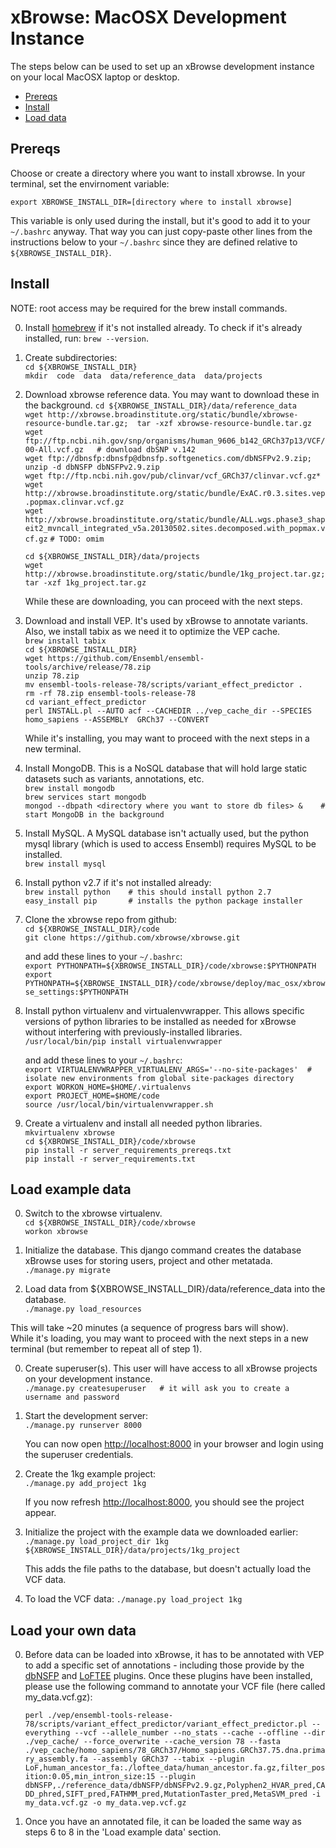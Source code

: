 
xBrowse: MacOSX Development Instance
====================================

The steps below can be used to set up an xBrowse development instance on your local MacOSX laptop or desktop.

<!-- START doctoc generated TOC please keep comment here to allow auto update -->
<!-- DON'T EDIT THIS SECTION, INSTEAD RE-RUN doctoc TO UPDATE -->
- [Prereqs](#prereqs)
- [Install](#install)
- [Load data](#load-data)

<!-- END doctoc generated TOC please keep comment here to allow auto update -->

## Prereqs

Choose or create a directory where you want to install xbrowse. 
In your terminal, set the envirnoment variable:  

`export XBROWSE_INSTALL_DIR=[directory where to install xbrowse]` 

This variable is only used during the install, but it's good to add it 
to your `~/.bashrc` anyway. 
That way you can just copy-paste other lines from the instructions below to your `~/.bashrc` since they are defined 
relative to `${XBROWSE_INSTALL_DIR}`. 

## Install

NOTE: root access may be required for the brew install commands. 

0. Install [homebrew](http://brew.sh/) if it's not installed already. To check if it's already installed, run: `brew --version`.  
  
0. Create subdirectories:  
   `cd ${XBROWSE_INSTALL_DIR}`  
   `mkdir  code  data  data/reference_data  data/projects`  
  
0. Download xbrowse reference data. You may want to download these in the background. 
    `cd ${XBROWSE_INSTALL_DIR}/data/reference_data`  
    `wget http://xbrowse.broadinstitute.org/static/bundle/xbrowse-resource-bundle.tar.gz;  tar -xzf xbrowse-resource-bundle.tar.gz`  
    `wget ftp://ftp.ncbi.nih.gov/snp/organisms/human_9606_b142_GRCh37p13/VCF/00-All.vcf.gz   # download dbSNP v.142`  
    `wget ftp://dbnsfp:dbnsfp@dbnsfp.softgenetics.com/dbNSFPv2.9.zip;  unzip -d dbNSFP dbNSFPv2.9.zip`  
    `wget ftp://ftp.ncbi.nih.gov/pub/clinvar/vcf_GRCh37/clinvar.vcf.gz*`  
    `wget http://xbrowse.broadinstitute.org/static/bundle/ExAC.r0.3.sites.vep.popmax.clinvar.vcf.gz`  
    `wget http://xbrowse.broadinstitute.org/static/bundle/ALL.wgs.phase3_shapeit2_mvncall_integrated_v5a.20130502.sites.decomposed.with_popmax.vcf.gz`
    `# TODO: omim`  
  
    `cd ${XBROWSE_INSTALL_DIR}/data/projects`  
    `wget http://xbrowse.broadinstitute.org/static/bundle/1kg_project.tar.gz;  tar -xzf 1kg_project.tar.gz`  

    While these are downloading, you can proceed with the next steps.  

0. Download and install VEP. It's used by xBrowse to annotate variants. Also, we install tabix as we need it to optimize the VEP cache.  
   `brew install tabix`  
   `cd ${XBROWSE_INSTALL_DIR}`  
   `wget https://github.com/Ensembl/ensembl-tools/archive/release/78.zip`  
   `unzip 78.zip`  
   `mv ensembl-tools-release-78/scripts/variant_effect_predictor .`  
   `rm -rf 78.zip ensembl-tools-release-78`  
   `cd variant_effect_predictor`  
   `perl INSTALL.pl --AUTO acf --CACHEDIR ../vep_cache_dir --SPECIES homo_sapiens --ASSEMBLY  GRCh37 --CONVERT`  

   While it's installing, you may want to proceed with the next steps in a new terminal.  

0. Install MongoDB. This is a NoSQL database that will hold large static datasets such as variants, annotations, etc.  
   `brew install mongodb`  
   `brew services start mongodb`  
   `mongod --dbpath <directory where you want to store db files> &    # start MongoDB in the background`  

0. Install MySQL. A MySQL database isn't actually used, but the python mysql library (which is used to access Ensembl) requires MySQL to be installed.  
   `brew install mysql`  
  
0. Install python v2.7 if it's not installed already:  
   `brew install python    # this should install python 2.7`  
   `easy_install pip       # installs the python package installer`  
  
0. Clone the xbrowse repo from github:  
   `cd ${XBROWSE_INSTALL_DIR}/code`  
   `git clone https://github.com/xbrowse/xbrowse.git`  

   and add these lines to your `~/.bashrc`:  
   `export PYTHONPATH=${XBROWSE_INSTALL_DIR}/code/xbrowse:$PYTHONPATH`  
   `export PYTHONPATH=${XBROWSE_INSTALL_DIR}/code/xbrowse/deploy/mac_osx/xbrowse_settings:$PYTHONPATH`  

0. Install python virtualenv and virtualenvwrapper. This allows specific versions of python libraries to be installed as needed for xBrowse without interfering with previously-installed libraries.  
   `/usr/local/bin/pip install virtualenvwrapper`  

   and add these lines to your `~/.bashrc`:  
   `export VIRTUALENVWRAPPER_VIRTUALENV_ARGS='--no-site-packages'  #  isolate new environments from global site-packages directory`  
   `export WORKON_HOME=$HOME/.virtualenvs`  
   `export PROJECT_HOME=$HOME/code`  
   `source /usr/local/bin/virtualenvwrapper.sh`  
  
0. Create a virtualenv and install all needed python libraries.  
   `mkvirtualenv xbrowse`  
   `cd ${XBROWSE_INSTALL_DIR}/code/xbrowse`  
   `pip install -r server_requirements_prereqs.txt`  
   `pip install -r server_requirements.txt`  


## Load example data

0. Switch to the xbrowse virtualenv.  
   `cd ${XBROWSE_INSTALL_DIR}/code/xbrowse`  
   `workon xbrowse`  
   
0. Initialize the database. This django command creates the database xBrowse uses for storing users, project and other metatada.  
   `./manage.py migrate`  

0. Load data from ${XBROWSE_INSTALL_DIR}/data/reference_data into the database.  
   `./manage.py load_resources`  

  This will take ~20 minutes (a sequence of progress bars will show).  
  While it's loading, you may want to proceed with the next steps in a new terminal (but remember to repeat all of step 1).

0. Create superuser(s). This user will have access to all xBrowse projects on your development instance.  
   `./manage.py createsuperuser   # it will ask you to create a username and password`  

0. Start the development server:  
   `./manage.py runserver 8000`  

    You can now open [http://localhost:8000](http://localhost:8000) in your browser and login using the superuser credentials.  

0. Create the 1kg example project:  
   `./manage.py add_project 1kg`  
   
   If you now refresh [http://localhost:8000](http://localhost:8000), you should see the project appear.  

0. Initialize the project with the example data we downloaded earlier:  
   `./manage.py load_project_dir 1kg ${XBROWSE_INSTALL_DIR}/data/projects/1kg_project`  
   
   This adds the file paths to the database, but doesn't actually load the VCF data.  

0. To load the VCF data:
   `./manage.py load_project 1kg`



## Load your own data

0. Before data can be loaded into xBrowse, it has to be annotated with VEP to add a specific set of annotations - including those provide by the [dbNSFP](http://www.ensembl.info/ecode/loftee/) and [LoFTEE](http://www.ensembl.info/ecode/loftee/) plugins. Once these plugins have been installed, please use the following command to annotate your VCF file (here called my_data.vcf.gz): 
 
   ```perl ./vep/ensembl-tools-release-78/scripts/variant_effect_predictor/variant_effect_predictor.pl --everything --vcf --allele_number --no_stats --cache --offline --dir ./vep_cache/ --force_overwrite --cache_version 78 --fasta ./vep_cache/homo_sapiens/78_GRCh37/Homo_sapiens.GRCh37.75.dna.primary_assembly.fa --assembly GRCh37 --tabix --plugin LoF,human_ancestor_fa:./loftee_data/human_ancestor.fa.gz,filter_position:0.05,min_intron_size:15 --plugin dbNSFP,./reference_data/dbNSFP/dbNSFPv2.9.gz,Polyphen2_HVAR_pred,CADD_phred,SIFT_pred,FATHMM_pred,MutationTaster_pred,MetaSVM_pred -i my_data.vcf.gz -o my_data.vep.vcf.gz```

0. Once you have an annotated file, it can be loaded the same way as steps 6 to 8 in the 'Load example data' section. 
